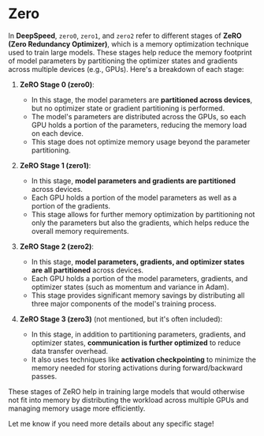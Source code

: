 # Zero

In **DeepSpeed**, `zero0`, `zero1`, and `zero2` refer to different stages of **ZeRO (Zero Redundancy Optimizer)**, which is a memory optimization technique used to train large models. These stages help reduce the memory footprint of model parameters by partitioning the optimizer states and gradients across multiple devices (e.g., GPUs). Here's a breakdown of each stage:

1. **ZeRO Stage 0 (zero0)**:
   - In this stage, the model parameters are **partitioned across devices**, but no optimizer state or gradient partitioning is performed.
   - The model's parameters are distributed across the GPUs, so each GPU holds a portion of the parameters, reducing the memory load on each device.
   - This stage does not optimize memory usage beyond the parameter partitioning.

2. **ZeRO Stage 1 (zero1)**:
   - In this stage, **model parameters and gradients are partitioned** across devices.
   - Each GPU holds a portion of the model parameters as well as a portion of the gradients.
   - This stage allows for further memory optimization by partitioning not only the parameters but also the gradients, which helps reduce the overall memory requirements.

3. **ZeRO Stage 2 (zero2)**:
   - In this stage, **model parameters, gradients, and optimizer states are all partitioned** across devices.
   - Each GPU holds a portion of the model parameters, gradients, and optimizer states (such as momentum and variance in Adam).
   - This stage provides significant memory savings by distributing all three major components of the model's training process.

4. **ZeRO Stage 3 (zero3)** (not mentioned, but it's often included):
   - In this stage, in addition to partitioning parameters, gradients, and optimizer states, **communication is further optimized** to reduce data transfer overhead.
   - It also uses techniques like **activation checkpointing** to minimize the memory needed for storing activations during forward/backward passes.

These stages of ZeRO help in training large models that would otherwise not fit into memory by distributing the workload across multiple GPUs and managing memory usage more efficiently.

Let me know if you need more details about any specific stage!
